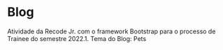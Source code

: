 # Blog
Atividade da Recode Jr. com o framework Bootstrap para o processo de Trainee do semestre 2022.1.
Tema do Blog: Pets

